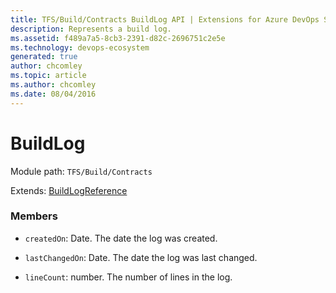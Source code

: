 ```yaml
---
title: TFS/Build/Contracts BuildLog API | Extensions for Azure DevOps Services
description: Represents a build log.
ms.assetid: f489a7a5-8cb3-2391-d82c-2696751c2e5e
ms.technology: devops-ecosystem
generated: true
author: chcomley
ms.topic: article
ms.author: chcomley
ms.date: 08/04/2016
---
```


# BuildLog

Module path: `TFS/Build/Contracts`

Extends: [BuildLogReference](./BuildLogReference.md)

### Members

- `createdOn`: Date. The date the log was created.

- `lastChangedOn`: Date. The date the log was last changed.

- `lineCount`: number. The number of lines in the log.
